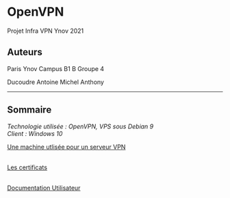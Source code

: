 # OpenVPN
Projet Infra VPN Ynov 2021


## Auteurs
Paris Ynov Campus B1 B Groupe 4

Ducoudre Antoine 
Michel Anthony


<hr>


## Sommaire

<em>Technologie utilisée :
OpenVPN, VPS sous Debian 9<br>
Client : Windows 10</em>


[Une machine utlisée pour un serveur VPN]()<br><br>


[Les certificats]()<br><br>


[Documentation Utilisateur](https://github.com/AntoineDucoudre/OpenVPN/blob/main/ClientDoc.md)<br><br>


